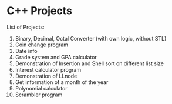 # C++ Projects

List of Projects:
1. Binary, Decimal, Octal Converter (with own logic, without STL)
2. Coin change program
3. Date info
4. Grade system and GPA calculator
5. Demonstration of Insertion and Shell sort on different list size
6. Interest calculator program
7. Demonstration of LLnode
8. Get information of a month of the year
9. Polynomial calculator
10. Scrambler program
